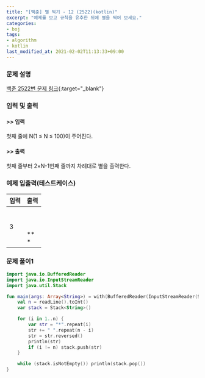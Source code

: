 ```yaml
---
title: "[백준] 별 찍기 - 12 (2522)(kotlin)"
excerpt: "예제를 보고 규칙을 유추한 뒤에 별을 찍어 보세요."
categories:
- boj
tags:
- algorithm
- kotlin
last_modified_at: 2021-02-02T11:13:33+09:00
---
```



### 문제 설명
[백준 2522번 문제 링크](https://www.acmicpc.net/problem/2522#description){:target="_blank"}




### 입력 및 출력
#### >> 입력
첫째 줄에 N(1 ≤ N ≤ 100)이 주어진다.



#### >> 출력
첫째 줄부터 2×N\-1번째 줄까지 차례대로 별을 출력한다.





### 예제 입출력(테스트케이스)


|입력|출력|
|-----|------|
|3|  *<br> **<br>***<br> **<br>  *|




### 문제 풀이1
```kotlin
import java.io.BufferedReader
import java.io.InputStreamReader
import java.util.Stack

fun main(args: Array<String>) = with(BufferedReader(InputStreamReader(System.`in`))) {
    val n = readLine().toInt()
    var stack = Stack<String>()

    for (i in 1..n) {
        var str = "*".repeat(i)
        str += " ".repeat(n - i)
        str = str.reversed()
        println(str)
        if (i != n) stack.push(str)
    }

    while (stack.isNotEmpty()) println(stack.pop())
}
```